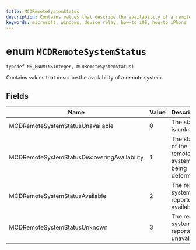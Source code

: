 ```yaml
---
title: MCDRemoteSystemStatus
description: Contains values that describe the availability of a remote system.
keywords: microsoft, windows, device relay, how-to iOS, how-to iPhone
---
```


# enum `MCDRemoteSystemStatus`
```
typedef NS_ENUM(NSInteger, MCDRemoteSystemStatus)
```

Contains values that describe the availability of a remote system. 

## Fields

Name | Value | Description 
--------------------------------|--------------------------------|------------
MCDRemoteSystemStatusUnavailable  | 0 | The status is unknown.
MCDRemoteSystemStatusDiscoveringAvailability | 1 | The status of the remote system is being determined.
MCDRemoteSystemStatusAvailable | 2 | The remote system is reported as available.
MCDRemoteSystemStatusUnknown | 3 | The remote system is reported as unavailable.